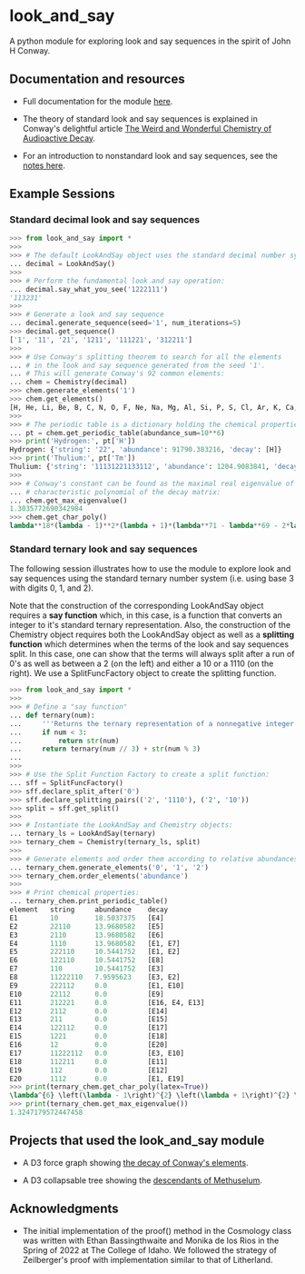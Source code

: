 # look_and_say
A python module for exploring look and say sequences in the spirit of John H Conway.

## Documentation and resources

- Full documentation for the module [here](https://jonnycomes.github.io/look_and_say/docs/look_and_say.html).

- The theory of standard look and say sequences is explained in Conway's delightful article [The Weird and Wonderful Chemistry of Audioactive Decay](https://link.springer.com/chapter/10.1007/978-1-4612-4808-8_53). 

- For an introduction to nonstandard look and say sequences, see the [notes here](https://jonnycomes.github.io/look_and_say/papers/intro_nonstandard_look_and_say/look_and_say_intro.pdf).

## Example Sessions

### Standard decimal look and say sequences

```python
>>> from look_and_say import *
>>> 
>>> # The default LookAndSay object uses the standard decimal number system:
... decimal = LookAndSay()
>>> 
>>> # Perform the fundamental look and say operation:
... decimal.say_what_you_see('1222111')
'113231'
>>> 
>>> # Generate a look and say sequence
... decimal.generate_sequence(seed='1', num_iterations=5)
>>> decimal.get_sequence()
['1', '11', '21', '1211', '111221', '312211']
>>> 
>>> # Use Conway's splitting theorem to search for all the elements 
... # in the look and say sequence generated from the seed '1'. 
... # This will generate Conway's 92 common elements: 
... chem = Chemistry(decimal)
>>> chem.generate_elements('1')
>>> chem.get_elements()
[H, He, Li, Be, B, C, N, O, F, Ne, Na, Mg, Al, Si, P, S, Cl, Ar, K, Ca, Sc, Ti, V, Cr, Mn, Fe, Co, Ni, Cu, Zn, Ga, Ge, As, Se, Br, Kr, Rb, Sr, Y, Zr, Nb, Mo, Tc, Ru, Rh, Pd, Ag, Cd, In, Sn, Sb, Te, I, Xe, Cs, Ba, La, Ce, Pr, Nd, Pm, Sm, Eu, Gd, Tb, Dy, Ho, Er, Tm, Yb, Lu, Hf, Ta, W, Re, Os, Ir, Pt, Au, Hg, Tl, Pb, Bi, Po, At, Rn, Fr, Ra, Ac, Th, Pa, U]
>>> 
>>> # The periodic table is a dictionary holding the chemical properties of each element.
... pt = chem.get_periodic_table(abundance_sum=10**6)
>>> print('Hydrogen:', pt['H'])
Hydrogen: {'string': '22', 'abundance': 91790.383216, 'decay': [H]}
>>> print('Thulium:', pt['Tm'])
Thulium: {'string': '11131221133112', 'abundance': 1204.9083841, 'decay': [Er, Ca, Co]}
>>> 
>>> # Conway's constant can be found as the maximal real eigenvalue of the 
... # characteristic polynomial of the decay matrix:
... chem.get_max_eigenvalue()
1.3035772690342984
>>> chem.get_char_poly()
lambda**18*(lambda - 1)**2*(lambda + 1)*(lambda**71 - lambda**69 - 2*lambda**68 - lambda**67 + 2*lambda**66 + 2*lambda**65 + lambda**64 - lambda**63 - lambda**62 - lambda**61 - lambda**60 - lambda**59 + 2*lambda**58 + 5*lambda**57 + 3*lambda**56 - 2*lambda**55 - 10*lambda**54 - 3*lambda**53 - 2*lambda**52 + 6*lambda**51 + 6*lambda**50 + lambda**49 + 9*lambda**48 - 3*lambda**47 - 7*lambda**46 - 8*lambda**45 - 8*lambda**44 + 10*lambda**43 + 6*lambda**42 + 8*lambda**41 - 5*lambda**40 - 12*lambda**39 + 7*lambda**38 - 7*lambda**37 + 7*lambda**36 + lambda**35 - 3*lambda**34 + 10*lambda**33 + lambda**32 - 6*lambda**31 - 2*lambda**30 - 10*lambda**29 - 3*lambda**28 + 2*lambda**27 + 9*lambda**26 - 3*lambda**25 + 14*lambda**24 - 8*lambda**23 - 7*lambda**21 + 9*lambda**20 + 3*lambda**19 - 4*lambda**18 - 10*lambda**17 - 7*lambda**16 + 12*lambda**15 + 7*lambda**14 + 2*lambda**13 - 12*lambda**12 - 4*lambda**11 - 2*lambda**10 + 5*lambda**9 + lambda**7 - 7*lambda**6 + 7*lambda**5 - 4*lambda**4 + 12*lambda**3 - 6*lambda**2 + 3*lambda - 6)
```

### Standard ternary look and say sequences

The following session illustrates how to use the module to explore look and say sequences using the standard ternary number system (i.e. using base 3 with digits 0, 1, and 2). 

Note that the construction of the corresponding LookAndSay object requires a **say function** which, in this case, is a function that converts an integer to it's standard ternary representation. Also, the construction of the Chemistry object requires both the LookAndSay object as well as a **splitting function** which determines when the terms of the look and say sequences split. In this case, one can show that the terms will always split after a run of 0's as well as between a 2 (on the left) and either a 10 or a 1110 (on the right). We use a SplitFuncFactory object to create the splitting function. 

```python
>>> from look_and_say import *
>>> 
>>> # Define a "say function"
... def ternary(num):
...     '''Returns the ternary representation of a nonnegative integer'''
...     if num < 3:
...         return str(num)
...     return ternary(num // 3) + str(num % 3)
... 
>>> 
>>> # Use the Split Function Factory to create a split function:
... sff = SplitFuncFactory()
>>> sff.declare_split_after('0')
>>> sff.declare_splitting_pairs(('2', '1110'), ('2', '10'))
>>> split = sff.get_split()
>>> 
>>> # Instantiate the LookAndSay and Chemistry objects:
... ternary_ls = LookAndSay(ternary)
>>> ternary_chem = Chemistry(ternary_ls, split)
>>> 
>>> # Generate elements and order them according to relative abundances:
... ternary_chem.generate_elements('0', '1', '2')
>>> ternary_chem.order_elements('abundance')
>>> 
>>> # Print chemical properties:
... ternary_chem.print_periodic_table()
element   string     abundance    decay
E1        10         18.5037375   [E4]
E2        22110      13.9680582   [E5]
E3        2110       13.9680582   [E6]
E4        1110       13.9680582   [E1, E7]
E5        222110     10.5441752   [E1, E2]
E6        122110     10.5441752   [E8]
E7        110        10.5441752   [E3]
E8        11222110   7.9595623    [E3, E2]
E9        222112     0.0          [E1, E10]
E10       22112      0.0          [E9]
E11       212221     0.0          [E16, E4, E13]
E12       2112       0.0          [E14]
E13       211        0.0          [E15]
E14       122112     0.0          [E17]
E15       1221       0.0          [E18]
E16       12         0.0          [E20]
E17       11222112   0.0          [E3, E10]
E18       112211     0.0          [E11]
E19       112        0.0          [E12]
E20       1112       0.0          [E1, E19]
>>> print(ternary_chem.get_char_poly(latex=True))
\lambda^{6} \left(\lambda - 1\right)^{2} \left(\lambda + 1\right)^{2} \left(\lambda^{2} + 1\right) \left(\lambda^{3} - \lambda - 1\right) \left(\lambda^{5} - \lambda^{3} + 1\right)
>>> print(ternary_chem.get_max_eigenvalue())
1.3247179572447458
```

## Projects that used the look_and_say module

- A D3 force graph showing [the decay of Conway's elements](https://observablehq.com/@jonnycomes/the-decay-of-conways-look-and-say-elements).

- A D3 collapsable tree showing the [descendants of Methuselum](https://observablehq.com/@jonnycomes/descendants-of-methuselum).

## Acknowledgments

- The initial implementation of the proof() method in the Cosmology class was written with Ethan Bassingthwaite and Monika de los Rios in the Spring of 2022 at The College of Idaho. We followed the strategy of Zeilberger's proof with implementation similar to that of Litherland. 
